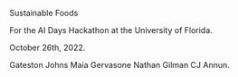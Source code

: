 Sustainable Foods

For the AI Days Hackathon at the University of Florida. 

October 26th, 2022. 

Gateston Johns
Maia Gervasone
Nathan Gilman
CJ Annun.
